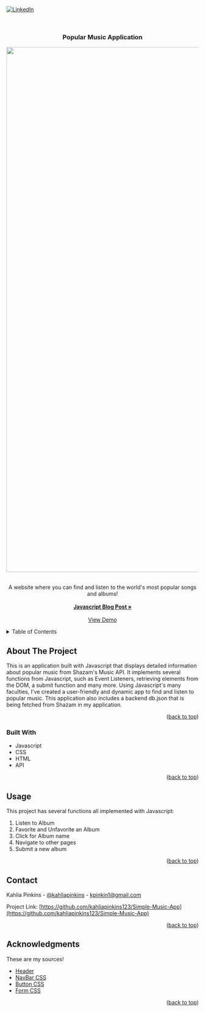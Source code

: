 <div id="top"></div>

[![LinkedIn][linkedin-shield]][linkedin-url]



<!-- PROJECT LOGO -->
<br />
<div align="center">

  <h3 align="center">Popular Music Application</h3>
  
  <img width="1372" alt="Capture d’écran 2023-12-07 à 14 03 37" src="https://github.com/kahliapinkins123/Simple-Music-App/assets/87428634/6fd72ea9-4424-4efc-897d-4e63571285c1">

  <p align="center">
    <br />
    A website where you can find and listen to the world's most popular songs and albums!
    <br />
    <br />
    <a href="https://medium.com/@kpinkin1/javascript-event-listeners-da4ecd62bd59"><strong>Javascript Blog Post »</strong></a>
    <br />
    <br />
    <a href="https://www.youtube.com/watch?v=Y-vX5Ju5ZDg">View Demo</a>
    
    
</div>

<!-- TABLE OF CONTENTS -->
<details>
  <summary>Table of Contents</summary>
  <ol>
    <li>
      <a href="#about-the-project">About The Project</a>
      <ul>
        <li><a href="#built-with">Built With</a></li>
      </ul>
    </li>
    <li><a href="#usage">Usage</a></li>
    <li><a href="#contact">Contact</a></li>
  </ol>
</details>



<!-- ABOUT THE PROJECT -->
## About The Project

This is an application built with Javascript that displays detailed information about popular music from Shazam's Music API. It implements several functions from Javascript, such as Event Listeners, retrieving elements from the DOM, a submit function and many more. Using Javascript's many faculties, I've created a user-friendly and dynamic app to find and listen to popular music. This application also includes a backend db.json that is being fetched from Shazam in my application.

<p align="right">(<a href="#top">back to top</a>)</p>



### Built With

* Javascript
* CSS
* HTML
* API


<p align="right">(<a href="#top">back to top</a>)</p>

<!-- USAGE EXAMPLES -->
## Usage

This project has several functions all implemented with Javascript: 
    <ol>
        <li>Listen to Album</li>
        <li>Favorite and Unfavorite an Album</li>
        <li>Click for Album name</li>
        <li>Navigate to other pages</li>
        <li>Submit a new album</li>
    </ol>

<p align="right">(<a href="#top">back to top</a>)</p>


<!-- CONTACT -->
## Contact

Kahlia Pinkins - [@kahliapinkins](https://www.linkedin.com/in/kahlia-pinkins-616599207/) - kpinkin1@gmail.com

Project Link: [https://github.com/kahliapinkins123/Simple-Music-App](https://github.com/kahliapinkins123/Simple-Music-App)

<p align="right">(<a href="#top">back to top</a>)</p>



<!-- ACKNOWLEDGMENTS -->
## Acknowledgments

These are my sources!

* [Header]( https://wallpaperaccess.com/awesome-cool-anime)
* [NavBar CSS](https://www.w3schools.com/howto/howto_js_topnav.asp)
* [Button CSS](https://www.w3schools.com/css/css3_buttons.asp)
* [Form CSS](https://www.w3schools.com/css/css_form.asp)

<p align="right">(<a href="#top">back to top</a>)</p>



<!-- MARKDOWN LINKS & IMAGES -->

[linkedin-shield]: https://img.shields.io/badge/-LinkedIn-black.svg?style=for-the-badge&logo=linkedin&colorB=555
[linkedin-url]: https://www.linkedin.com/in/kahlia-pinkins-616599207/
[anime-nook]: https://i.imgur.com/D3rjBFt.png
